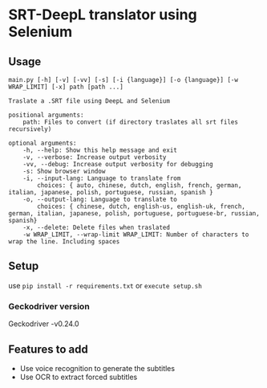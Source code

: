 # SRT-DeepL translator using Selenium

## Usage
```
main.py [-h] [-v] [-vv] [-s] [-i {language}] [-o {language}] [-w WRAP_LIMIT] [-x] path [path ...]

Traslate a .SRT file using DeepL and Selenium

positional arguments:
    path: Files to convert (if directory traslates all srt files recursively)

optional arguments:
    -h, --help: Show this help message and exit
    -v, --verbose: Increase output verbosity
    -vv, --debug: Increase output verbosity for debugging
    -s: Show browser window
    -i, --input-lang: Language to translate from
        choices: { auto, chinese, dutch, english, french, german, italian, japanese, polish, portuguese, russian, spanish }
    -o, --output-lang: Language to translate to
        choices: { chinese, dutch, english-us, english-uk, french, german, italian, japanese, polish, portuguese, portuguese-br, russian, spanish}
    -x, --delete: Delete files when traslated
    -w WRAP_LIMIT, --wrap-limit WRAP_LIMIT: Number of characters to wrap the line. Including spaces
```

## Setup
use ```pip install -r requirements.txt``` or ```execute setup.sh```

### Geckodriver version

Geckodriver -v0.24.0

## Features to add
- Use voice recognition to generate the subtitles
- Use OCR to extract forced subtitles
